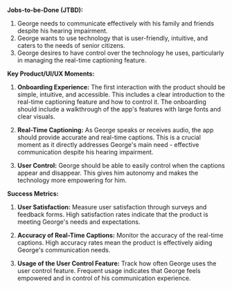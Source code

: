 **Jobs-to-be-Done (JTBD):**

1. George needs to communicate effectively with his family and friends despite his hearing impairment.
2. George wants to use technology that is user-friendly, intuitive, and caters to the needs of senior citizens.
3. George desires to have control over the technology he uses, particularly in managing the real-time captioning feature.

**Key Product/UI/UX Moments:**

1. **Onboarding Experience:** The first interaction with the product should be simple, intuitive, and accessible. This includes a clear introduction to the real-time captioning feature and how to control it. The onboarding should include a walkthrough of the app's features with large fonts and clear visuals.

2. **Real-Time Captioning:** As George speaks or receives audio, the app should provide accurate and real-time captions. This is a crucial moment as it directly addresses George's main need - effective communication despite his hearing impairment.

3. **User Control:** George should be able to easily control when the captions appear and disappear. This gives him autonomy and makes the technology more empowering for him.

**Success Metrics:**

1. **User Satisfaction:** Measure user satisfaction through surveys and feedback forms. High satisfaction rates indicate that the product is meeting George's needs and expectations.

2. **Accuracy of Real-Time Captions:** Monitor the accuracy of the real-time captions. High accuracy rates mean the product is effectively aiding George's communication needs.

3. **Usage of the User Control Feature:** Track how often George uses the user control feature. Frequent usage indicates that George feels empowered and in control of his communication experience.